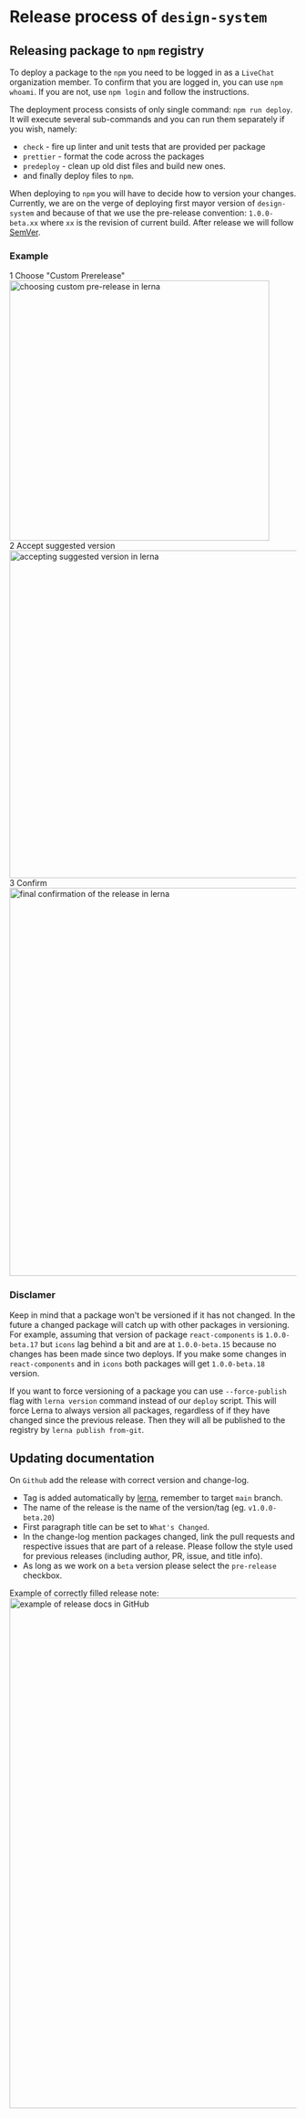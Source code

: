 # Release process of `design-system`

## Releasing package to `npm` registry

To deploy a package to the `npm` you need to be logged in as a `LiveChat` organization member. To confirm that you are logged in, you can use `npm whoami`. If you are not, use `npm login` and follow the instructions.

The deployment process consists of only single command: `npm run deploy`. It will execute several sub-commands and you can run them separately if you wish, namely:

- `check` - fire up linter and unit tests that are provided per package
- `prettier` - format the code across the packages
- `predeploy` - clean up old dist files and build new ones.
- and finally deploy files to `npm`.

When deploying to `npm` you will have to decide how to version your changes. Currently, we are on the verge of deploying first mayor version of `design-system` and because of that we use the pre-release convention: `1.0.0-beta.xx` where `xx` is the revision of current build. After release we will follow [SemVer](https://semver.org/).

### Example

1 Choose "Custom Prerelease"  
<img width="456" alt="choosing custom pre-release in lerna" src="https://user-images.githubusercontent.com/7773964/182622782-a09b3cce-58a2-4d92-9eef-7dbf56ee3a44.png">  
2 Accept suggested version  
<img width="574" alt="accepting suggested version in lerna" src="https://user-images.githubusercontent.com/7773964/182622849-779ae83b-1943-44fd-b2de-6619700c8540.png">  
3 Confirm  
<img width="680" alt="final confirmation of the release in lerna" src="https://user-images.githubusercontent.com/7773964/182622918-ee484e9e-8237-422a-8252-05f02a0332b1.png">

### Disclamer

Keep in mind that a package won't be versioned if it has not changed. In the future a changed package will catch up with other packages in versioning. For example, assuming that version of package `react-components` is `1.0.0-beta.17` but `icons` lag behind a bit and are at `1.0.0-beta.15` because no changes has been made since two deploys. If you make some changes in `react-components` and in `icons` both packages will get `1.0.0-beta.18` version.

If you want to force versioning of a package you can use `--force-publish` flag with `lerna version` command instead of our `deploy` script. This will force Lerna to always version all packages, regardless of if they have changed since the previous release. Then they will all be published to the registry by `lerna publish from-git`.

## Updating documentation

On `Github` add the release with correct version and change-log.

- Tag is added automatically by [lerna](https://github.com/lerna/lerna), remember to target `main` branch.
- The name of the release is the name of the version/tag (eg. `v1.0.0-beta.20`)
- First paragraph title can be set to `What's Changed`.
- In the change-log mention packages changed, link the pull requests and respective issues that are part of a release. Please follow the style used for previous releases (including author, PR, issue, and title info).
- As long as we work on a `beta` version please select the `pre-release` checkbox.

Example of correctly filled release note:
<img width="894" alt="example of release docs in GitHub" src="https://user-images.githubusercontent.com/7773964/182624431-232d6cea-9d0c-4455-afd9-365c88a1ab57.png">
